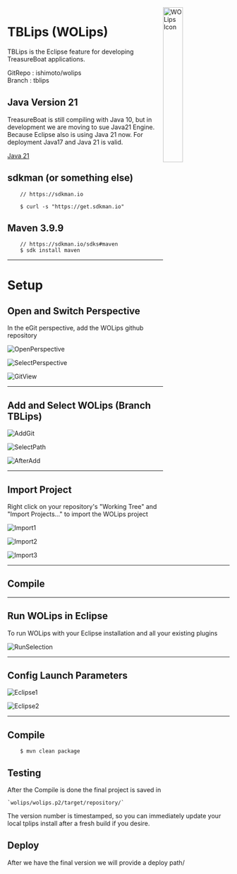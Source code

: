 <img src="https://wiki.wocommunity.org/xwiki/bin/download/WOL/Home/WebHome/icon_256x256.png" alt="WOLips Icon" width="30%" style="float: right;"/>

# TBLips (WOLips)

TBLips is the Eclipse feature for developing TreasureBoat applications.

GitRepo : ishimoto/wolips  
Branch	: tblips

## Java Version 21

TreasureBoat is still compiling with Java 10, but in development we are moving to sue Java21 Engine.
Because Eclipse also is using Java 21 now. For deployment Java17 and Java 21 is valid.

[Java 21](https://www.azul.com/downloads/?version=java-21-lts&os=macos&package=jdk#zulu)

## sdkman (or something else)

```
	// https://sdkman.io
	
	$ curl -s "https://get.sdkman.io"
```

## Maven 3.9.9

```
	// https://sdkman.io/sdks#maven	
	$ sdk install maven
```

---

# Setup


## Open and Switch Perspective

In the eGit perspective, add the WOLips github repository

![OpenPerspective](https://raw.githubusercontent.com/ishimoto/wolips/refs/heads/tblips/images/EAFA6801-B223-46D6-9B91-86FEE08AA9C2.png)

![SelectPerspective](https://raw.githubusercontent.com/ishimoto/wolips/refs/heads/tblips/images/BD2175A2-E931-4688-AC59-3D001B79CC62.png)

![GitView](https://raw.githubusercontent.com/ishimoto/wolips/refs/heads/tblips/images/9CFE9B0B-97B7-4BA5-8C51-0C7D7C547453.png)

---

## Add and Select WOLips (Branch TBLips)

![AddGit](https://raw.githubusercontent.com/ishimoto/wolips/refs/heads/tblips/images/06FCF121-12F4-4388-8966-A57BD0D44509.png)

![SelectPath](https://raw.githubusercontent.com/ishimoto/wolips/refs/heads/tblips/images/220754AD-5FFB-4393-9DCA-E29B3C79AB59.png)

![AfterAdd](https://raw.githubusercontent.com/ishimoto/wolips/refs/heads/tblips/images/46579D54-7C1E-4AE7-94E6-BAC664AD9BD0.png)

---

## Import Project

Right click on your repository's "Working Tree" and "Import Projects..." to import the WOLips project

![Import1](https://raw.githubusercontent.com/ishimoto/wolips/refs/heads/tblips/images/773E319A-5539-4082-AB1D-D1A53FA97DE5.png)

![Import2](https://raw.githubusercontent.com/ishimoto/wolips/refs/heads/tblips/images/F54B0AE4-6F6A-4293-9DDA-96ADBCF4298D.png)

![Import3](https://raw.githubusercontent.com/ishimoto/wolips/refs/heads/tblips/images/17107AF7-23E2-49BB-A6E9-A21AE8F795CD.png)

---

## Compile


---

## Run WOLips in Eclipse

To run WOLips with your Eclipse installation and all your existing plugins

![RunSelection](https://raw.githubusercontent.com/ishimoto/wolips/refs/heads/tblips/images/B1D38CA8-7097-4749-87B0-9C46BECA5E29.png)

---

## Config Launch Parameters

![Eclipse1](https://raw.githubusercontent.com/ishimoto/wolips/refs/heads/tblips/images/471050CA-96DD-4782-AE5A-3A3D6E147BBB.png)

![Eclipse2](https://raw.githubusercontent.com/ishimoto/wolips/refs/heads/tblips/images/C173AAD6-05C0-4D9D-BB52-0243C98B6748.png)

---



## Compile

```
	$ mvn clean package
```

## Testing

After the Compile is done the final project is saved in 

	`wolips/wolips.p2/target/repository/`
	
The version number is timestamped, so you can immediately update your local tplips install after a fresh build if you desire.	


## Deploy

After we have the final version we will provide a deploy path/

